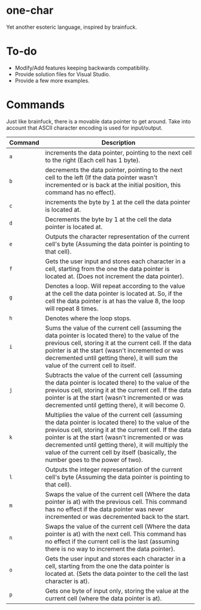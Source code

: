 # one-char
Yet another esoteric language, inspired by brainfuck.

# To-do
- Modify/Add features keeping backwards compatibility.</br>
- Provide solution files for Visual Studio.
- Provide a few more examples.

# Commands
Just like brainfuck, there is a movable data pointer to get around. Take into account that ASCII character encoding is used for input/output.

| Command | Description |
| --- | --- |
| `a` | increments the data pointer, pointing to the next cell to the right (Each cell has 1 byte). |
| `b` | decrements the data pointer, pointing to the next cell to the left (If the data pointer wasn't incremented or is back at the initial position, this command has no effect). |
| `c` | increments the byte by 1 at the cell the data pointer is located at. |
| `d` | Decrements the byte by 1 at the cell the data pointer is located at. |
| `e` | Outputs the character representation of the current cell's byte (Assuming the data pointer is pointing to that cell). |
| `f` | Gets the user input and stores each character in a cell, starting from the one the data pointer is located at. (Does not increment the data pointer). |
| `g` | Denotes a loop. Will repeat according to the value at the cell the data pointer is located at. So, if the cell the data pointer is at has the value 8, the loop will repeat 8 times. |
| `h` | Denotes where the loop stops. |
| `i` | Sums the value of the current cell (assuming the data pointer is located there) to the value of the previous cell, storing it at the current cell. If the data pointer is at the start (wasn't incremented or was decremented until getting there), it will sum the value of the current cell to itself. |
| `j` | Subtracts the value of the current cell (assuming the data pointer is located there) to the value of the previous cell, storing it at the current cell. If the data pointer is at the start (wasn't incremented or was decremented until getting there), it will become 0. |
| `k` | Multiplies the value of the current cell (assuming the data pointer is located there) to the value of the previous cell, storing it at the current cell. If the data pointer is at the start (wasn't incremented or was decremented until getting there), it will multiply the value of the current cell by itself (basically, the number goes to the power of two). |
| `l` | Outputs the integer representation of the current cell's byte (Assuming the data pointer is pointing to that cell). |
| `m` | Swaps the value of the current cell (Where the data pointer is at) with the previous cell. This command has no effect if the data pointer was never incremented or was decremented back to the start. |
| `n` | Swaps the value of the current cell (Where the data pointer is at) with the next cell. This command has no effect if the current cell is the last (assuming there is no way to increment the data pointer). |
| `o` | Gets the user input and stores each character in a cell, starting from the one the data pointer is located at. (Sets the data pointer to the cell the last character is at). |
| `p` | Gets one byte of input only, storing the value at the current cell (where the data pointer is at). |
